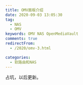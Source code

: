 ```yaml
---
title: OMV面板介绍
date: 2020-09-03 13:05:30
tag: 
  - NAS
  - OMV
keywords: OMV NAS OpenMediaVault
comments: true
redirectFrom:
  - /2020/omv-3.html

categories: 
  - 软路由和NAS
---
```


占坑，以后更新。